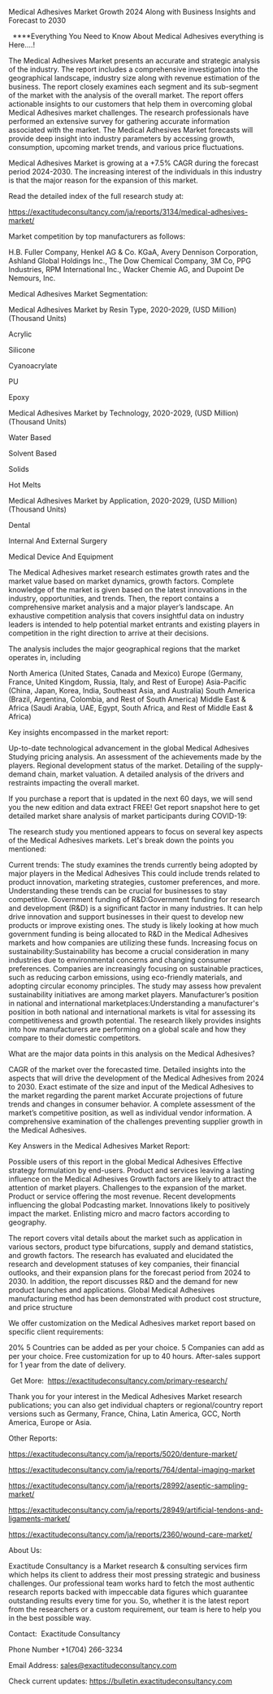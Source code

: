 Medical Adhesives Market Growth 2024 Along with Business Insights and Forecast to 2030

  ****Everything You Need to Know About Medical Adhesives everything is Here....!

The Medical Adhesives Market presents an accurate and strategic analysis of the industry. The report includes a comprehensive investigation into the geographical landscape, industry size along with revenue estimation of the business. The report closely examines each segment and its sub-segment of the market with the analysis of the overall market. The report offers actionable insights to our customers that help them in overcoming global Medical Adhesives market challenges. The research professionals have performed an extensive survey for gathering accurate information associated with the market. The Medical Adhesives Market forecasts will provide deep insight into industry parameters by accessing growth, consumption, upcoming market trends, and various price fluctuations.

Medical Adhesives Market is growing at a +7.5% CAGR during the forecast period 2024-2030. The increasing interest of the individuals in this industry is that the major reason for the expansion of this market.

Read the detailed index of the full research study at:

https://exactitudeconsultancy.com/ja/reports/3134/medical-adhesives-market/

Market competition by top manufacturers as follows:

H.B. Fuller Company, Henkel AG & Co. KGaA, Avery Dennison Corporation, Ashland Global Holdings Inc., The Dow Chemical Company, 3M Co, PPG Industries, RPM International Inc., Wacker Chemie AG, and Dupoint De Nemours, Inc.

Medical Adhesives Market Segmentation:

Medical Adhesives Market by Resin Type, 2020-2029, (USD Million) (Thousand Units)

Acrylic

Silicone

Cyanoacrylate

PU

Epoxy

Medical Adhesives Market by Technology, 2020-2029, (USD Million) (Thousand Units)

Water Based

Solvent Based

Solids

Hot Melts

Medical Adhesives Market by Application, 2020-2029, (USD Million) (Thousand Units)

Dental

Internal And External Surgery

Medical Device And Equipment

The Medical Adhesives market research estimates growth rates and the market value based on market dynamics, growth factors. Complete knowledge of the market is given based on the latest innovations in the industry, opportunities, and trends. Then, the report contains a comprehensive market analysis and a major player’s landscape. An exhaustive competition analysis that covers insightful data on industry leaders is intended to help potential market entrants and existing players in competition in the right direction to arrive at their decisions.

The analysis includes the major geographical regions that the market operates in, including

North America (United States, Canada and Mexico)
Europe (Germany, France, United Kingdom, Russia, Italy, and Rest of Europe)
Asia-Pacific (China, Japan, Korea, India, Southeast Asia, and Australia)
South America (Brazil, Argentina, Colombia, and Rest of South America)
Middle East & Africa (Saudi Arabia, UAE, Egypt, South Africa, and Rest of Middle East & Africa)

Key insights encompassed in the market report:

Up-to-date technological advancement in the global Medical Adhesives
Studying pricing analysis.
An assessment of the achievements made by the players.
Regional development status of the market.
Detailing of the supply-demand chain, market valuation.
A detailed analysis of the drivers and restraints impacting the overall market.

If you purchase a report that is updated in the next 60 days, we will send you the new edition and data extract FREE! Get report snapshot here to get detailed market share analysis of market participants during COVID-19:

The research study you mentioned appears to focus on several key aspects of the Medical Adhesives markets. Let's break down the points you mentioned:

Current trends: The study examines the trends currently being adopted by major players in the Medical Adhesives This could include trends related to product innovation, marketing strategies, customer preferences, and more. Understanding these trends can be crucial for businesses to stay competitive.
Government funding of R&D:Government funding for research and development (R&D) is a significant factor in many industries. It can help drive innovation and support businesses in their quest to develop new products or improve existing ones. The study is likely looking at how much government funding is being allocated to R&D in the Medical Adhesives markets and how companies are utilizing these funds.
Increasing focus on sustainability:Sustainability has become a crucial consideration in many industries due to environmental concerns and changing consumer preferences. Companies are increasingly focusing on sustainable practices, such as reducing carbon emissions, using eco-friendly materials, and adopting circular economy principles. The study may assess how prevalent sustainability initiatives are among market players.
Manufacturer’s position in national and international marketplaces:Understanding a manufacturer's position in both national and international markets is vital for assessing its competitiveness and growth potential. The research likely provides insights into how manufacturers are performing on a global scale and how they compare to their domestic competitors.

What are the major data points in this analysis on the Medical Adhesives?

CAGR of the market over the forecasted time.
Detailed insights into the aspects that will drive the development of the Medical Adhesives from 2024 to 2030.
Exact estimate of the size and input of the Medical Adhesives to the market regarding the parent market
Accurate projections of future trends and changes in consumer behavior. A complete assessment of the market’s competitive position, as well as individual vendor information.
A comprehensive examination of the challenges preventing supplier growth in the Medical Adhesives.

Key Answers in the Medical Adhesives Market Report:

Possible users of this report in the global Medical Adhesives
Effective strategy formulation by end-users.
Product and services leaving a lasting influence on the Medical Adhesives
Growth factors are likely to attract the attention of market players.
Challenges to the expansion of the market.
Product or service offering the most revenue.
Recent developments influencing the global Podcasting market.
Innovations likely to positively impact the market.
Enlisting micro and macro factors according to geography.

The report covers vital details about the market such as application in various sectors, product type bifurcations, supply and demand statistics, and growth factors. The research has evaluated and elucidated the research and development statuses of key companies, their financial outlooks, and their expansion plans for the forecast period from 2024 to 2030. In addition, the report discusses R&D and the demand for new product launches and applications. Global Medical Adhesives manufacturing method has been demonstrated with product cost structure, and price structure

We offer customization on the Medical Adhesives market report based on specific client requirements:

20%
5 Countries can be added as per your choice.
5 Companies can add as per your choice.
Free customization for up to 40 hours.
After-sales support for 1 year from the date of delivery.

 Get More:  https://exactitudeconsultancy.com/primary-research/

Thank you for your interest in the Medical Adhesives Market research publications; you can also get individual chapters or regional/country report versions such as Germany, France, China, Latin America, GCC, North America, Europe or Asia.

Other Reports:

https://exactitudeconsultancy.com/ja/reports/5020/denture-market/

https://exactitudeconsultancy.com/ja/reports/764/dental-imaging-market

https://exactitudeconsultancy.com/ja/reports/28992/aseptic-sampling-market/

https://exactitudeconsultancy.com/ja/reports/28949/artificial-tendons-and-ligaments-market/

https://exactitudeconsultancy.com/ja/reports/2360/wound-care-market/

About Us:

Exactitude Consultancy is a Market research & consulting services firm which helps its client to address their most pressing strategic and business challenges. Our professional team works hard to fetch the most authentic research reports backed with impeccable data figures which guarantee outstanding results every time for you. So, whether it is the latest report from the researchers or a custom requirement, our team is here to help you in the best possible way.

Contact:  Exactitude Consultancy

Phone Number +1(704) 266-3234

Email Address: sales@exactitudeconsultancy.com

Check current updates: https://bulletin.exactitudeconsultancy.com
